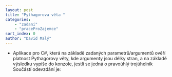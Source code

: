 ```yaml
---
layout: post
title: "Pythagorova věta "
categories:
    - "zadani"
    - "praceProZajemce"
sort_index: 0
author: "David Malý"
--- 
```


- Aplikace pro C#, která na základě zadaných parametrů/argumentů ověří platnost Pythagorovy věty, kde argumenty jsou délky stran, a na základě výsledku vypíše do konzole, jestli se jedná o pravoúhlý trojúhelník
Součástí odevzdání je:
